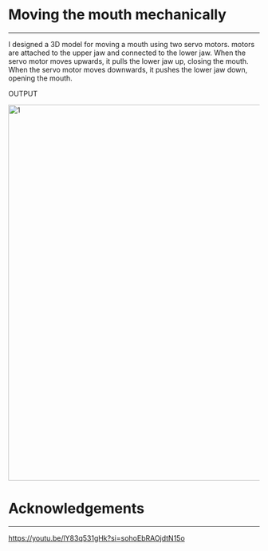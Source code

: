 # Moving the mouth mechanically
*************************************************************
I designed a 3D model for moving a mouth using two servo motors. motors are attached to the upper jaw and connected to the lower jaw. When the servo motor moves upwards, it pulls the lower jaw up, closing the mouth. When the servo motor moves downwards, it pushes the lower jaw down, opening the mouth.

OUTPUT

<img width="754" alt="1" src="https://github.com/user-attachments/assets/764faa0e-db26-4af7-a3bb-03ea15cdeaa2">



# Acknowledgements
*************************************************************
https://youtu.be/lY83q531gHk?si=sohoEbRAOjdtN15o
